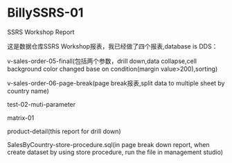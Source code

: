 # BillySSRS-01

SSRS Workshop Report

这是数据仓库SSRS Workshop报表，我已经做了四个报表,database is DDS：

v-sales-order-05-finall(包括两个参数，drill down,data collapse,cell background color changed base on condition(margin value>200),sorting)

v-sales-order-06-page-break(page break报表,split data to multiple sheet by country name)

test-02-muti-parameter

matrix-01

product-detail(this report for drill down)

SalesByCountry-store-procedure.sql(in page break down report, when create dataset by using store procedure, run the file in management studio)
